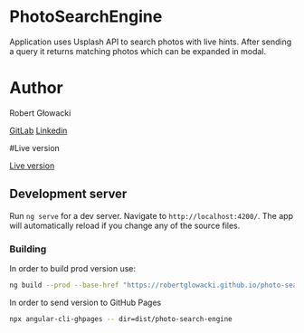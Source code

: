 # PhotoSearchEngine

Application uses Usplash API to search photos with live hints. After sending a query it returns matching photos which can be expanded in modal.

# Author

Robert Głowacki

[GitLab](https://gitlab.com/r.glowacki) [Linkedin](https://www.linkedin.com/in/glowacki-robert/)


#Live version

[Live version](https://robertglowacki.github.io/photo-search-engine/)

## Development server

Run `ng serve` for a dev server. Navigate to `http://localhost:4200/`. The app will automatically reload if you change any of the source files.

### Building
In order to build prod version use:

```bash
ng build --prod --base-href "https://robertglowacki.github.io/photo-search-engine/"
```

In order to send version to GitHub Pages
```bash
npx angular-cli-ghpages -- dir=dist/photo-search-engine
```
